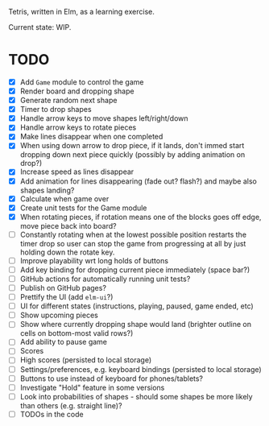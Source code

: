 Tetris, written in Elm, as a learning exercise.

Current state: WIP.

# TODO
- [x] Add `Game` module to control the game
- [x] Render board and dropping shape
- [x] Generate random next shape
- [x] Timer to drop shapes
- [x] Handle arrow keys to move shapes left/right/down
- [x] Handle arrow keys to rotate pieces
- [x] Make lines disappear when one completed
- [x] When using down arrow to drop piece, if it lands, don't immed start dropping down next piece quickly (possibly
      by adding animation on drop?)
- [x] Increase speed as lines disappear
- [x] Add animation for lines disappearing (fade out? flash?) and maybe also shapes landing?
- [x] Calculate when game over
- [x] Create unit tests for the Game module
- [x] When rotating pieces, if rotation means one of the blocks goes off edge, move piece back into board?
- [ ] Constantly rotating when at the lowest possible position restarts the timer drop so user can stop the game from
      progressing at all by just holding down the rotate key.
- [ ] Improve playability wrt long holds of buttons
- [ ] Add key binding for dropping current piece immediately (space bar?)
- [ ] GitHub actions for automatically running unit tests?
- [ ] Publish on GitHub pages?
- [ ] Prettify the UI (add `elm-ui`?)
- [ ] UI for different states (instructions, playing, paused, game ended, etc)
- [ ] Show upcoming pieces
- [ ] Show where currently dropping shape would land (brighter outline on cells on bottom-most valid rows?)
- [ ] Add ability to pause game
- [ ] Scores
- [ ] High scores (persisted to local storage)
- [ ] Settings/preferences, e.g. keyboard bindings (persisted to local storage)
- [ ] Buttons to use instead of keyboard for phones/tablets?
- [ ] Investigate "Hold" feature in some versions
- [ ] Look into probabilities of shapes - should some shapes be more likely than others (e.g. straight line)?
- [ ] TODOs in the code
